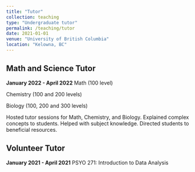```yaml
---
title: "Tutor"
collection: teaching
type: "Undergraduate tutor"
permalink: /teaching/tutor
date: 2021-01-01
venue: "University of British Columbia"
location: "Kelowna, BC"
---
```


## Math and Science Tutor
**January 2022 - April 2022**
Math (100 level)

Chemistry (100 and 200 levels)

Biology (100, 200 and 300 levels)

Hosted tutor sessions for Math, Chemistry, and Biology. Explained complex concepts to students. Helped with subject knowledge. Directed students to beneficial resources.

## Volunteer Tutor
**January 2021 - April 2021**
PSYO 271: Introduction to Data Analysis
